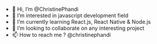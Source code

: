 - 👋 Hi, I’m @ChristinePhandi
- 👀 I’m interested in javascript development field
- 🌱 I’m currently learning React.js, React Native & Node.js
- 💞️ I’m looking to collaborate on any interesting project
- 📫 How to reach me ? @christinephandi 

<!---
ChristinePhandi/ChristinePhandi is a ✨ special ✨ repository because its `README.md` (this file) appears on your GitHub profile.
You can click the Preview link to take a look at your changes.
--->
